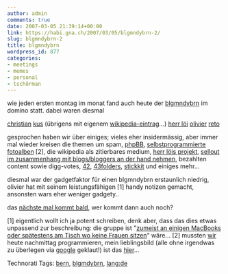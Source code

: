 ```yaml
---
author: admin
comments: true
date: 2007-03-05 21:39:14+00:00
link: https://habi.gna.ch/2007/03/05/blgmndybrn-2/
slug: blgmndybrn-2
title: blgmndybrn
wordpress_id: 877
categories:
- meetings
- memes
- personal
- tschörman
---
```


wie jeden ersten montag im monat fand auch heute der [blgmndybrn](https://leumund.ch/v3/comments/blgmndybrn-heute-abend/) im domino statt.
dabei waren diesmal

[christian](http://hymnos.existenz.ch/)
[kus](http://starfrosch.ch/) (übrigens mit eigenem [wikipedia-eintrag](http://de.wikipedia.org/wiki/Starfrosch)...)
[herr löi](https://leumund.ch/)
[olivier](http://olivier.oswald.name/)
[reto](http://hugi.to/blog/)

gesprochen haben wir über einiges; vieles eher insidermässig, aber immer mal wieder kreisen die themen um spam, [phpBB](http://de.wikipedia.org/wiki/PhpBB), [selbstprogrammierte fotoalben](http://n.ethz.ch/student/hadavid/album/) [2], die wikipedia als zitierbares medium, [herr löis projekt](https://leumund.ch/v3/comments/feedframe-protoa-by-der-leumundch/), [sellout im zusammenhang mit blogs/bloggers an der hand nehmen](https://pieceoplastic.com/index.php/2818/blogcampswitzerland-ein-wolf-im-schafspelz/), bezahlten content sowie digg-votes, [42](http://www.google.ch/search?hl=de&sa=X&oi=spell&resnum=0&ct=result&cd=1&q=the+answer+to+life,+the+universe+and+everything&spell=1), [43folders](http://www.43folders.com/), [stickkit](http://stikkit.com/) und einiges mehr...

diesmal war der gadgetfaktor für einen blgmndybrn erstaunlich niedrig, olivier hat mit seinem leistungsfähigen [1] handy notizen gemacht, ansonsten wars eher weniger gadgety..

das [nächste mal kommt bald](http://upcoming.org/event/145464/), wer kommt dann auch noch?

[1] eigentlich wollt ich ja potent schreiben, denk aber, dass das dies etwas unpassend zur beschreibung: die gruppe ist "[zumeist an einigen MacBooks oder spätestens am Tisch wo keine Frauen sitzen](https://leumund.ch/v3/comments/blgmndybrn-heute-abend/)" wäre...
[2] mussten [wir](http://n.ethz.ch/student/hadavid/) heute nachmittag programmieren, mein lieblingsbild (alle ohne irgendwas zu überlegen via [google](http://images.google.com/images?q=herbst&ie=UTF-8&oe=UTF-8) geklaut!) ist das [hier](http://n.ethz.ch/student/hadavid/album/index.php?album=herbst&biud=Rezeption.jpg)...



Technorati Tags: [bern](http://www.technorati.com/tag/bern), [blgmdybrn](http://www.technorati.com/tag/blgmdybrn), [lang:de](http://www.technorati.com/tag/lang:de)
